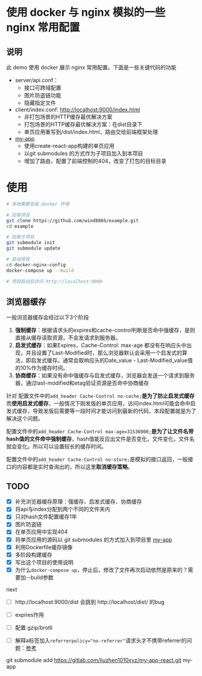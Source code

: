 # 使用 docker 与 nginx 模拟的一些 nginx 常用配置

## 说明
此 demo 使用 docker 展示 nginx 常用配置。下面是一些关键代码的功能

- server/api.conf：
  - 接口可跨域配置
  - 图片防盗链功能
  - 隐藏指定文件
- client/index.conf: <http://localhost:9000/index.html>
  - 非打包场景的HTTP缓存最优解决方案
  - 打包场景的HTTP缓存最优解决方案：在dist目录下
  - 单页应用重写到/dist/index.html，路由交给前端框架处理
- [my-app](https://gitlab.com/liuzhen1010xyz/my-app-react)
  - 使用create-react-app构建的单页应用
  - 以git submodules 的方式作为子项目加入到本项目
  - 增加了路由，配置了前端控制的404，改变了打包的目标目录

# 使用
```bash
# 本地需要安装 docker 环境

# 拉取项目
git clone https://github.com/wind8866/example.git
cd example

# 拉取子项目
git submodule init
git submodule update

# 启动项目
cd docker-nginx-config
docker-compose up --build

# 项目启动后访问 http://localhost:9000
```

## 浏览器缓存
一般浏览器缓存会经过以下3个阶段
1. **强制缓存**：根据请求头的expires和cache-control判断是否命中强缓存，是则直接从缓存读取资源，不会发请求到服务器。
2. **启发式缓存**：如果Expires，Cache-Control: max-age 都没有在响应头中出现，并且设置了Last-Modified时，那么浏览器默认会采用一个启发式的算法，即启发式缓存。通常会取响应头的Date_value - Last-Modified_value值的10%作为缓存时间。
3. **协商缓存**：如果没有命中强缓存与启发式缓存，浏览器会发送一个请求到服务器，通过last-modified和etag验证资源是否命中协商缓存

针对
配置文件中的`add_header Cache-Control no-cache;`**是为了防止启发式缓存**而**使用启发式缓存**，一般情况下刚发版的单页应用，访问index.html可能会命中启发式缓存，导致发版后需要等一段时间才能访问到最新的代码，本段配置就是为了解决这个问题。

配置文件中的`add_header Cache-Control max-age=31536000;`**是为了让文件名带hash值的文件命中强制缓存**，hash值能反应出文件是否变化，文件变化，文件名就会变化。所以可以设置较长的缓存时间。

配置文件中的`add_header Cache-Control no-store;`是模拟的接口返回，一般接口的内容都是实时查询出的，所以这里**取消缓存策略**。


## TODO
- [x] 补充浏览器缓存原理：强缓存、启发式缓存、协商缓存
- [x] 将api与index分配到两个不同的文件夹内
- [x] 只对hash文件配置缓存1年
- [x] 图片防盗链
- [x] 在单页应用中实现404
- [x] 将单页应用的源码以 git submodules 的方式加入到项目里 [my-app](https://gitlab.com/liuzhen1010xyz/my-app-react#my-app)
- [x] 利用Dockerfile缓存镜像
- [x] 多阶段构建缓存
- [x] 写出这个项目的使用说明
- [x] 为什么`docker-compose up`，停止后，修改了文件再次启动依然是原来的？需要加--build参数

next
- [ ] http://localhost:9000/dist 会跳到 http://localhost/dist/ 的bug
- [ ] expires作用
- [ ] 配置 gzip/brotli
- [ ] 解释a标签加入`referrerpolicy="no-referrer"`请求头才不携带referrer的问题：[参考](https://www.educative.io/answers/what-is-the-html-a-referrerpolicy-attribute)




git submodule add https://gitlab.com/liuzhen1010xyz/my-app-react.git my-app
